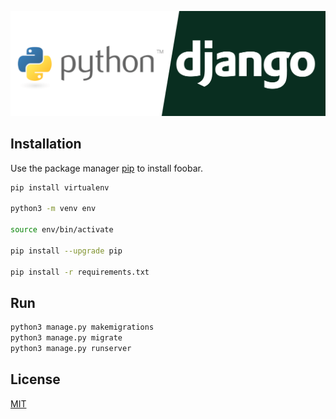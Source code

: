 ![django-image](./media/python-django.png)

## Installation

Use the package manager [pip](https://pip.pypa.io/en/stable/) to install foobar.

```bash
pip install virtualenv

python3 -m venv env

source env/bin/activate

pip install --upgrade pip

pip install -r requirements.txt
```

## Run

```bash
python3 manage.py makemigrations
python3 manage.py migrate
python3 manage.py runserver
```

## License

[MIT](https://choosealicense.com/licenses/mit/)
